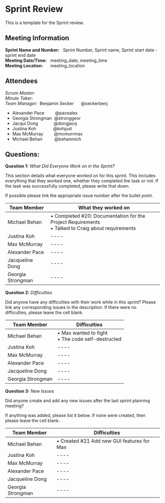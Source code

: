 # Sprint Review 

This is a template for the Sprint review. 

## Meeting Information <br>
**Sprint Name and Number:** &nbsp; Sprint Number, Sprint name, Sprint start date - sprint end date   
**Meeting Date/Time:** &nbsp; meeting_date, meeting_time  
**Meeting Location:** &nbsp; &nbsp; &nbsp;meeting_location  

## Attendees <br>
<!-- Please put the scrum master and the minute taker at the top of the list in bold -->
<!-- Delete whoever did not attend the meeting and make sure to add the scrum master and minute taker to the correct headings, and remove them from the list-->
_Scrum Master:_  
_Minute Taker:_  
_Team Manager:_ &nbsp;Benjamin Secker&nbsp; &nbsp;&nbsp; &nbsp;@seckerbenj
- Alexander Pace &nbsp; &nbsp; &nbsp; &nbsp; @pacealex
- Georgia Strongman &nbsp;@stronggeor
- Jacqui Dong &nbsp; &nbsp; &nbsp; &nbsp; &nbsp; &nbsp; @dongjacq
- Justina Koh &nbsp; &nbsp; &nbsp; &nbsp; &nbsp; &nbsp; &nbsp;@kohjust
- Max McMurray &nbsp; &nbsp; &nbsp; &nbsp; @mcmurrmax 
- Michael Behan &nbsp; &nbsp; &nbsp; &nbsp; &nbsp;@behanmich 


## Questions:
**Question 1:** _What Did Everyone Work on in the Sprint?_
<!-- The first line is an example of how the table should be filled out -->
This section details what everyone worked on for this sprint. This includes 
everything that they worked one, whether they completed the task or not. If the task was successfully completed, 
please write that down. 

If possible please link the appropriate issue number after the bullet point.  


Team Member | What they worked on
---- | ---- 
Michael Behan | • Completed #20: Documentation for the Project Requirements<br>• Talked to Craig about requirements<br> |
Justina Koh | ---- 
Max McMurray | ---- 
Alexander Pace | ---- 
Jacqueline Dong | ---- 
Georgia Strongman | ---- 


**Question 2:** _Difficulties_
<!-- The first line is an example of how the table should be filled out -->

Did anyone have any difficulties with their work while in this sprint?
Please link any corresponding issues in the description. If there were no 
difficulties, please leave the cell blank. 

Team Member | Difficulties
---- | ---- 
Michael Behan | • Max wanted to fight <br>• The code self-destructed<br> |
Justina Koh | ---- 
Max McMurray | ---- 
Alexander Pace | ---- 
Jacqueline Dong | ---- 
Georgia Strongman | ---- 

**Question 3:** _New Issues_
<!-- The first line is an example of how the table should be filled out -->

Did anyone create and add any new issues after the last sprint planning meeting?

If anything was added, please list it below. If none were created, then please leave the cell blank. 

Team Member | Difficulties
---- | ---- 
Michael Behan | • Created #21 Add new GUI features for Max <br>|
Justina Koh | ---- 
Max McMurray | ---- 
Alexander Pace | ---- 
Jacqueline Dong | ---- 
Georgia Strongman | ----